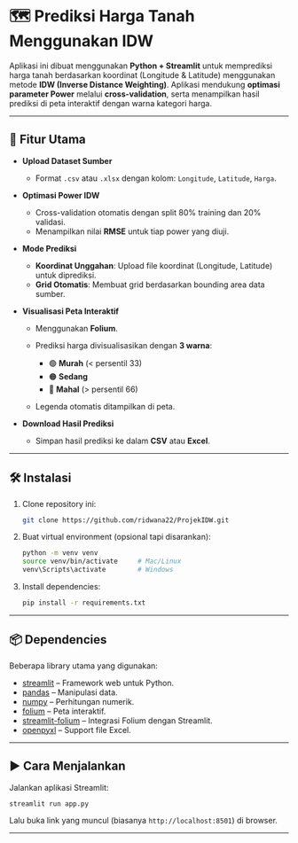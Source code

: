 # 🗺️ Prediksi Harga Tanah Menggunakan IDW

Aplikasi ini dibuat menggunakan **Python + Streamlit** untuk memprediksi harga tanah berdasarkan koordinat (Longitude & Latitude) menggunakan metode **IDW (Inverse Distance Weighting)**.
Aplikasi mendukung **optimasi parameter Power** melalui **cross-validation**, serta menampilkan hasil prediksi di peta interaktif dengan warna kategori harga.

---

## 🚀 Fitur Utama

* **Upload Dataset Sumber**

  * Format `.csv` atau `.xlsx` dengan kolom: `Longitude`, `Latitude`, `Harga`.

* **Optimasi Power IDW**

  * Cross-validation otomatis dengan split 80% training dan 20% validasi.
  * Menampilkan nilai **RMSE** untuk tiap power yang diuji.

* **Mode Prediksi**

  * **Koordinat Unggahan**: Upload file koordinat (Longitude, Latitude) untuk diprediksi.
  * **Grid Otomatis**: Membuat grid berdasarkan bounding area data sumber.

* **Visualisasi Peta Interaktif**

  * Menggunakan **Folium**.
  * Prediksi harga divisualisasikan dengan **3 warna**:

    * 🟢 **Murah** (< persentil 33)
    * 🟠 **Sedang**
    * 🔴 **Mahal** (> persentil 66)
  * Legenda otomatis ditampilkan di peta.

* **Download Hasil Prediksi**

  * Simpan hasil prediksi ke dalam **CSV** atau **Excel**.

---

## 🛠️ Instalasi

1. Clone repository ini:

   ```bash
   git clone https://github.com/ridwana22/ProjekIDW.git
   ```

2. Buat virtual environment (opsional tapi disarankan):

   ```bash
   python -m venv venv
   source venv/bin/activate     # Mac/Linux
   venv\Scripts\activate        # Windows
   ```

3. Install dependencies:

   ```bash
   pip install -r requirements.txt
   ```

---

## 📦 Dependencies

Beberapa library utama yang digunakan:

* [streamlit](https://streamlit.io/) – Framework web untuk Python.
* [pandas](https://pandas.pydata.org/) – Manipulasi data.
* [numpy](https://numpy.org/) – Perhitungan numerik.
* [folium](https://python-visualization.github.io/folium/) – Peta interaktif.
* [streamlit-folium](https://github.com/randyzwitch/streamlit-folium) – Integrasi Folium dengan Streamlit.
* [openpyxl](https://openpyxl.readthedocs.io/) – Support file Excel.

---

## ▶️ Cara Menjalankan

Jalankan aplikasi Streamlit:

```bash
streamlit run app.py
```

Lalu buka link yang muncul (biasanya `http://localhost:8501`) di browser.

---
